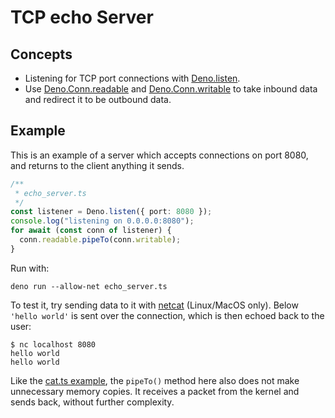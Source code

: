 # TCP echo Server

## Concepts

- Listening for TCP port connections with
  [Deno.listen](https://deno.land/api?s=Deno.listen).
- Use [Deno.Conn.readable](https://deno.land/api?s=Deno.Conn#prop_readable) and
  [Deno.Conn.writable](https://deno.land/api?s=Deno.Conn#prop_writable) to take
  inbound data and redirect it to be outbound data.

## Example

This is an example of a server which accepts connections on port 8080, and
returns to the client anything it sends.

```ts
/**
 * echo_server.ts
 */
const listener = Deno.listen({ port: 8080 });
console.log("listening on 0.0.0.0:8080");
for await (const conn of listener) {
  conn.readable.pipeTo(conn.writable);
}
```

Run with:

```shell
deno run --allow-net echo_server.ts
```

To test it, try sending data to it with
[netcat](https://en.wikipedia.org/wiki/Netcat) (Linux/MacOS only). Below
`'hello world'` is sent over the connection, which is then echoed back to the
user:

```shell
$ nc localhost 8080
hello world
hello world
```

Like the [cat.ts example](./unix_cat.md), the `pipeTo()` method here also does
not make unnecessary memory copies. It receives a packet from the kernel and
sends back, without further complexity.
